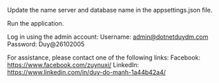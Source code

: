 Update the name server and database name in the appsettings.json file.

Run the application.

Log in using the admin account:
Username: admin@dotnetduydm.com
Password: Duy@26102005




For assistance, please contact one of the following links:
Facebook: https://www.facebook.com/zuynuxi/
LinkedIn: https://www.linkedin.com/in/duy-do-manh-1a44b42a4/
